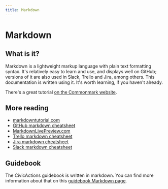 ```yaml
---
title: Markdown
---
```


# Markdown

## What is it?

Markdown is a lightweight markup language with plain text formatting syntax. It's relatively easy to learn and use, and displays well on GitHub; versions of it are also used in Slack, Trello and Jira, among others. This documentation is written using it. It's worth learning, if you haven't already.

There's a great tutorial [on the Commonmark website](http://commonmark.org/help/tutorial/).

## More reading

-   [markdowntutorial.com](http://markdowntutorial.com/)
-   [GitHub markdown cheatsheet](https://github.com/adam-p/markdown-here/wiki/Markdown-Cheatsheet)
-   [MarkdownLivePreview.com](http://markdownlivepreview.com/)
-   [Trello markdown cheatsheet](http://help.trello.com/article/821-using-markdown-in-trello)
-   [Jira markdown cheatsheet](https://confluence.atlassian.com/bitbucketserver/markdown-syntax-guide-776639995.html)
-   [Slack markdown cheatsheet](https://get.slack.help/hc/en-us/articles/202288908-Format-your-messages)

## Guidebook

The CivicActions guidebook is written in markdown. You can find more information about that on this [guidebook Markdown page](../../about-this-guidebook/markdown-for-guidebook.md).
